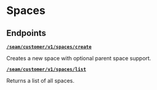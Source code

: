# Spaces

## Endpoints


[**`/seam/customer/v1/spaces/create`**](./create.md)

Creates a new space with optional parent space support.


[**`/seam/customer/v1/spaces/list`**](./list.md)

Returns a list of all spaces.


